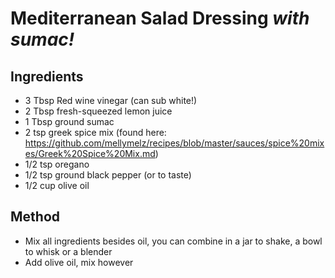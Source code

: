 # Mediterranean Salad Dressing *with sumac!*

## Ingredients
- 3 Tbsp Red wine vinegar (can sub white!)
- 2 Tbsp fresh-squeezed lemon juice
- 1 Tbsp ground sumac
- 2 tsp greek spice mix (found here: https://github.com/mellymelz/recipes/blob/master/sauces/spice%20mixes/Greek%20Spice%20Mix.md)
- 1/2 tsp oregano
- 1/2 tsp ground black pepper (or to taste)
- 1/2 cup olive oil

## Method

- Mix all ingredients besides oil, you can combine in a jar to shake, a bowl to whisk or a blender
- Add olive oil, mix however
